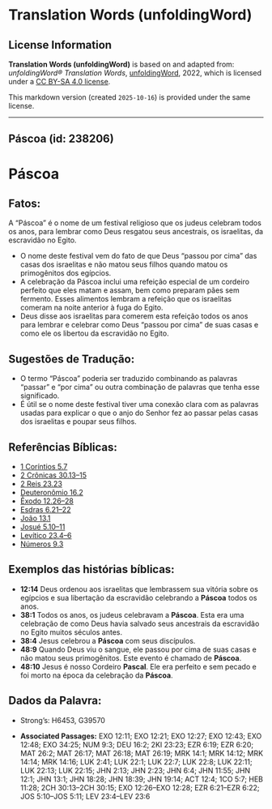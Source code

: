 # Translation Words (unfoldingWord)

## License Information

**Translation Words (unfoldingWord)** is based on and adapted from: _unfoldingWord® Translation Words_, [unfoldingWord](https://unfoldingword.org/utw), 2022, which is licensed under a [CC BY-SA 4.0 license](https://creativecommons.org/licenses/by-sa/4.0/legalcode.en).

This markdown version (created `2025-10-16`) is provided under the same license.



--------------------------------

## Páscoa (id: 238206)

Páscoa
======

Fatos:
------

A “Páscoa” é o nome de um festival religioso que os judeus celebram todos os anos, para lembrar como Deus resgatou seus ancestrais, os israelitas, da escravidão no Egito.

* O nome deste festival vem do fato de que Deus “passou por cima” das casas dos israelitas e não matou seus filhos quando matou os primogênitos dos egípcios.
* A celebração da Páscoa inclui uma refeição especial de um cordeiro perfeito que eles matam e assam, bem como preparam pães sem fermento. Esses alimentos lembram a refeição que os israelitas comeram na noite anterior à fuga do Egito.
* Deus disse aos israelitas para comerem esta refeição todos os anos para lembrar e celebrar como Deus “passou por cima” de suas casas e como ele os libertou da escravidão no Egito.

Sugestões de Tradução:
----------------------

* O termo “Páscoa” poderia ser traduzido combinando as palavras “passar” e “por cima” ou outra combinação de palavras que tenha esse significado.
* É útil se o nome deste festival tiver uma conexão clara com as palavras usadas para explicar o que o anjo do Senhor fez ao passar pelas casas dos israelitas e poupar seus filhos.

Referências Bíblicas:
---------------------

* [1 Coríntios 5\.7](https://ref.ly/1Cor5:7)
* [2 Crônicas 30\.13–15](https://ref.ly/2Chr30:13-2Chr30:15)
* [2 Reis 23\.23](https://ref.ly/2Kgs23:23)
* [Deuteronômio 16\.2](https://ref.ly/Deut16:2)
* [Êxodo 12\.26–28](https://ref.ly/Exod12:26-Exod12:28)
* [Esdras 6\.21–22](https://ref.ly/Ezra6:21-Ezra6:22)
* [João 13\.1](https://ref.ly/John13:1)
* [Josué 5\.10–11](https://ref.ly/Josh5:10-Josh5:11)
* [Levítico 23\.4–6](https://ref.ly/Lev23:4-Lev23:6)
* [Números 9\.3](https://ref.ly/Num9:3)

Exemplos das histórias bíblicas:
--------------------------------

* **12:14** Deus ordenou aos israelitas que lembrassem sua vitória sobre os egípcios e sua libertação da escravidão celebrando a **Páscoa** todos os anos.
* **38:1** Todos os anos, os judeus celebravam a **Páscoa**. Esta era uma celebração de como Deus havia salvado seus ancestrais da escravidão no Egito muitos séculos antes.
* **38:4** Jesus celebrou a **Páscoa** com seus discípulos.
* **48:9** Quando Deus viu o sangue, ele passou por cima de suas casas e não matou seus primogênitos. Este evento é chamado de **Páscoa**.
* **48:10** Jesus é nosso Cordeiro **Pascal**. Ele era perfeito e sem pecado e foi morto na época da celebração da **Páscoa**.

Dados da Palavra:
-----------------

* Strong’s: H6453, G39570

* **Associated Passages:** EXO 12:11; EXO 12:21; EXO 12:27; EXO 12:43; EXO 12:48; EXO 34:25; NUM 9:3; DEU 16:2; 2KI 23:23; EZR 6:19; EZR 6:20; MAT 26:2; MAT 26:17; MAT 26:18; MAT 26:19; MRK 14:1; MRK 14:12; MRK 14:14; MRK 14:16; LUK 2:41; LUK 22:1; LUK 22:7; LUK 22:8; LUK 22:11; LUK 22:13; LUK 22:15; JHN 2:13; JHN 2:23; JHN 6:4; JHN 11:55; JHN 12:1; JHN 13:1; JHN 18:28; JHN 18:39; JHN 19:14; ACT 12:4; 1CO 5:7; HEB 11:28; 2CH 30:13–2CH 30:15; EXO 12:26–EXO 12:28; EZR 6:21–EZR 6:22; JOS 5:10–JOS 5:11; LEV 23:4–LEV 23:6

